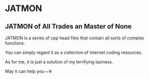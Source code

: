 # JATMON
JATMON of All Trades an Master of None
---
JATMON is a series of cpp head files that contain all sorts of complex functions.

You can simply regard it as a collection of Internet coding resources.

As for me, it is just a solution of my terrifying laziness.

May it can help you ~☆
